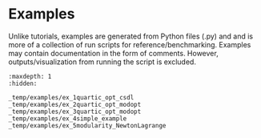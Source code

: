 # Examples

Unlike tutorials, examples are generated from Python files (.py) and
and is more of a collection of run scripts for reference/benchmarking.
Examples may contain documentation in the form of comments.
However, outputs/visualization from running the script is excluded.


```{toctree}
:maxdepth: 1
:hidden:

_temp/examples/ex_1quartic_opt_csdl
_temp/examples/ex_2quartic_opt_modopt
_temp/examples/ex_3quartic_opt_modopt
_temp/examples/ex_4simple_example
_temp/examples/ex_5modularity_NewtonLagrange
```
